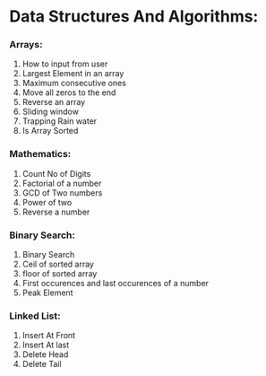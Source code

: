 # Data Structures And Algorithms:

### Arrays: 
1. How to input from user
2. Largest Element in an array
3. Maximum consecutive ones
4. Move all zeros to the end
5. Reverse an array
6. Sliding window
7. Trapping Rain water
8. Is Array Sorted

### Mathematics: 
1. Count No of Digits
2. Factorial of a number
3. GCD of Two numbers
4. Power of two
5. Reverse a number


### Binary Search:
1. Binary Search
2. Ceil of sorted array
3. floor of sorted array
4. First occurences and last occurences of a number
5. Peak Element

### Linked List:
1. Insert At Front
2. Insert At last 
3. Delete Head
4. Delete Tail

